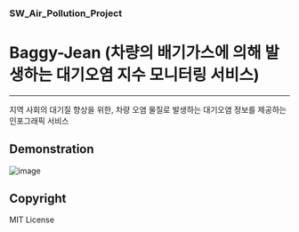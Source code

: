 ### SW_Air_Pollution_Project
# Baggy-Jean (차량의 배기가스에 의해 발생하는 대기오염 지수 모니터링 서비스)
---
지역 사회의 대기질 향상을 위한, 차량 오염 물질로 발생하는 대기오염 정보를 제공하는 인포그래픽 서비스


## Demonstration
![image](https://github.com/eunjuyummy/SW_Air_Pollution_Project/assets/101487529/68670c75-da10-4edf-8516-6c4de31b4d35)

## Copyright
MIT License
